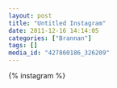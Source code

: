 ```yaml
---
layout: post
title: "Untitled Instagram"
date: 2011-12-16 14:14:05
categories: ["Brannan"]
tags: []
media_id: "427860186_326209"
---
```


{% instagram %}
